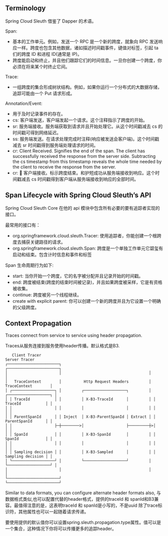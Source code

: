 ## Terminology

Spring Cloud Sleuth 借鉴了 Dapper 的术语。

Span:

- 基本的工作单元。例如，发送一个 RPC 是一个新的跨度，就象向 RPC 发送响应一样。跨度也包含其他数据，诸如描述时间戳事件，键值对标签，引起 ta 们的跨度 ID 和进程 ID(通常是 IP)。
- 跨度能启动和终止，并且他们跟踪它们的时间信息。一旦你创建一个跨度，你必须在将来某个时终止它间。

Trace:

- 一组跨度的集合形成树状结构。例如，如果你运行一个分布式的大数据存储，追踪可能由一个 Put 请求形成。

Annotation/Event:

- 用于及时记录事件的存在。
- cs: 客户端发送，客户端发起一个请求。这个注释指示了跨度的开始。
- sr: 服务端接收。服务端获取到请求并且开始处理它。从这个时间戳减去 cs 的时间戳可得到网络延迟。
- ss: 服务端发送。在请求处理完成时注释(响应被发送会客户端)。这个时间戳减去 sr 时间戳得到服务端处理请求的时间。
- cr: Client Received. Signifies the end of the span. The client has successfully received the response from the server side. Subtracting the cs timestamp from this timestamp reveals the whole time needed by the client to receive the response from the server.
- cr:  客户端接收。标示跨度结束。和护短成功从服务端接收到响应。这个时间戳减去 cs 时间戳得到客户端从服务端接收到响应的全部时间。

## Span Lifecycle with Spring Cloud Sleuth’s API

Spring Cloud Sleuth Core 在他的 api 模块中包含所有必要的要有追踪者实现的接口。

最常用的接口有：

- org.springframework.cloud.sleuth.Tracer: 使用追踪者，你能创建一个根跨度去捕获关键路径的请求。
- org.springframework.cloud.sleuth.Span: 跨度是一个单独工作单元它碧玺有启动和结束。包含计时信息和事件和标签

Span 生命周期行为如下:

- start: 当你开始一个跨度，它的名字被分配并且记录开始的时间戳。
- end: 跨度被结束(跨度的结束时间被记录)，并且如果跨度被采样，它是有资格被收集。
- continue: 跨度被另一个线程继续。
- create with explicit parent: 你可以创建一个新的跨度并且为它设置一个明确的父级跨度。

## Context Propagation
Traces connect from service to service using header propagation. 

Traces从服务连接到服务使用header传播。默认格式是B3.
```
   Client Tracer                                                  Server Tracer     
┌───────────────────────┐                                       ┌───────────────────────┐
│                       │                                       │                       │
│   TraceContext        │          Http Request Headers         │   TraceContext        │
│ ┌───────────────────┐ │         ┌───────────────────┐         │ ┌───────────────────┐ │
│ │ TraceId           │ │         │ X-B3-TraceId      │         │ │ TraceId           │ │
│ │                   │ │         │                   │         │ │                   │ │
│ │ ParentSpanId      │ │ Inject  │ X-B3-ParentSpanId │ Extract │ │ ParentSpanId      │ │
│ │                   ├─┼────────>│                   ├─────────┼>│                   │ │
│ │ SpanId            │ │         │ X-B3-SpanId       │         │ │ SpanId            │ │
│ │                   │ │         │                   │         │ │                   │ │
│ │ Sampling decision │ │         │ X-B3-Sampled      │         │ │ Sampling decision │ │
│ └───────────────────┘ │         └───────────────────┘         │ └───────────────────┘ │
│                       │                                       │                       │
└───────────────────────┘                                       └───────────────────────┘
```

Similar to data formats, you can configure alternate header formats also,
与数据格式类似,也可以配置代替的header格式，提供的traceId 和 spanId和B3兼容。最值得注意的是，这表明traceId 和 spanId是小写的，不是uuid
除了trace标识符，其他属性也可以一起随着请求传递。

要使用提供的默认值你可以设置spring.sleuth.propagation.type属性。值可以是一个集合，这种情况下你将可以传播更多的追踪header。
